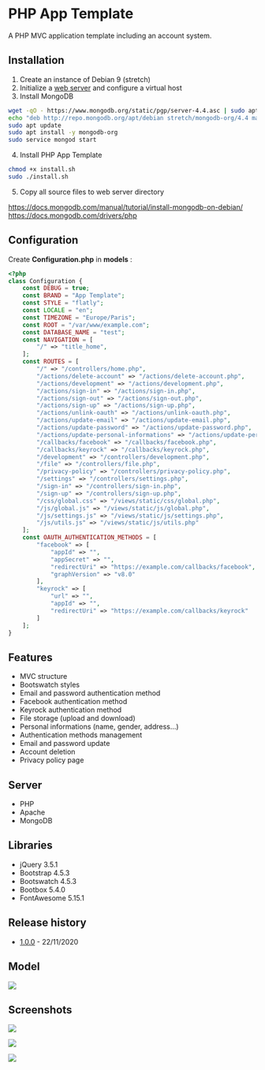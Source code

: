 # PHP App Template

A PHP MVC application template including an account system.

## Installation

1. Create an instance of Debian 9 (stretch)
2. Initialize a [web server](https://github.com/pierre-josselin/web-server) and configure a virtual host
3. Install MongoDB
```sh
wget -qO - https://www.mongodb.org/static/pgp/server-4.4.asc | sudo apt-key add -
echo "deb http://repo.mongodb.org/apt/debian stretch/mongodb-org/4.4 main" | sudo tee /etc/apt/sources.list.d/mongodb-org-4.4.list
sudo apt update
sudo apt install -y mongodb-org
sudo service mongod start
```
4. Install PHP App Template
```sh
chmod +x install.sh
sudo ./install.sh
```
5. Copy all source files to web server directory

https://docs.mongodb.com/manual/tutorial/install-mongodb-on-debian/<br>
https://docs.mongodb.com/drivers/php

## Configuration
Create **Configuration.php** in **models** :

```php
<?php
class Configuration {
    const DEBUG = true;
    const BRAND = "App Template";
    const STYLE = "flatly";
    const LOCALE = "en";
    const TIMEZONE = "Europe/Paris";
    const ROOT = "/var/www/example.com";
    const DATABASE_NAME = "test";
    const NAVIGATION = [
        "/" => "title_home",
    ];
    const ROUTES = [
        "/" => "/controllers/home.php",
        "/actions/delete-account" => "/actions/delete-account.php",
        "/actions/development" => "/actions/development.php",
        "/actions/sign-in" => "/actions/sign-in.php",
        "/actions/sign-out" => "/actions/sign-out.php",
        "/actions/sign-up" => "/actions/sign-up.php",
        "/actions/unlink-oauth" => "/actions/unlink-oauth.php",
        "/actions/update-email" => "/actions/update-email.php",
        "/actions/update-password" => "/actions/update-password.php",
        "/actions/update-personal-informations" => "/actions/update-personal-informations.php",
        "/callbacks/facebook" => "/callbacks/facebook.php",
        "/callbacks/keyrock" => "/callbacks/keyrock.php",
        "/development" => "/controllers/development.php",
        "/file" => "/controllers/file.php",
        "/privacy-policy" => "/controllers/privacy-policy.php",
        "/settings" => "/controllers/settings.php",
        "/sign-in" => "/controllers/sign-in.php",
        "/sign-up" => "/controllers/sign-up.php",
        "/css/global.css" => "/views/static/css/global.php",
        "/js/global.js" => "/views/static/js/global.php",
        "/js/settings.js" => "/views/static/js/settings.php",
        "/js/utils.js" => "/views/static/js/utils.php"
    ];
    const OAUTH_AUTHENTICATION_METHODS = [
        "facebook" => [
            "appId" => "",
            "appSecret" => "",
            "redirectUri" => "https://example.com/callbacks/facebook",
            "graphVersion" => "v8.0"
        ],
        "keyrock" => [
            "url" => "",
            "appId" => "",
            "redirectUri" => "https://example.com/callbacks/keyrock"
        ]
    ];
}
```

## Features

- MVC structure
- Bootswatch styles
- Email and password authentication method
- Facebook authentication method
- Keyrock authentication method
- File storage (upload and download)
- Personal informations (name, gender, address...)
- Authentication methods management
- Email and password update
- Account deletion
- Privacy policy page

## Server

- PHP
- Apache
- MongoDB

## Libraries

- jQuery 3.5.1
- Bootstrap 4.5.3
- Bootswatch 4.5.3
- Bootbox 5.4.0
- FontAwesome 5.15.1

## Release history

- [1.0.0](https://github.com/pierre-josselin/php-app-template/releases/tag/1.0.0) - 22/11/2020

## Model

![](https://i.imgur.com/uaySlrg.png)

## Screenshots

![](https://i.imgur.com/O4GXGFT.png)

![](https://i.imgur.com/HrPCWne.png)

![](https://i.imgur.com/sJpfPrL.png)